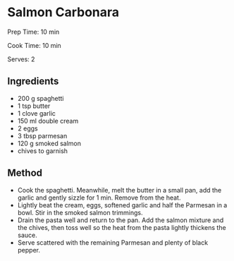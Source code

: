 # Salmon Carbonara

Prep Time: 10 min

Cook Time: 10 min

Serves: 2
## Ingredients
* 200 g spaghetti
* 1 tsp butter
* 1 clove garlic
* 150 ml double cream
* 2 eggs
* 3 tbsp parmesan
* 120 g smoked salmon
* chives to garnish


## Method
* Cook the spaghetti. Meanwhile, melt the butter in a small pan, add the garlic and gently sizzle for 1 min. Remove from the heat.
* Lightly beat the cream, eggs, softened garlic and half the Parmesan in a bowl. Stir in the smoked salmon trimmings.
* Drain the pasta well and return to the pan. Add the salmon mixture and the chives, then toss well so the heat from the pasta lightly thickens the sauce.
* Serve scattered with the remaining Parmesan and plenty of black pepper.
